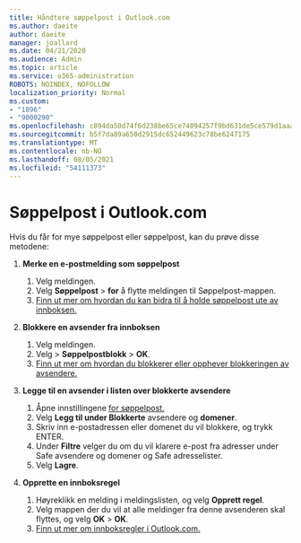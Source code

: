 ```yaml
---
title: Håndtere søppelpost i Outlook.com
ms.author: daeite
author: daeite
manager: joallard
ms.date: 04/21/2020
ms.audience: Admin
ms.topic: article
ms.service: o365-administration
ROBOTS: NOINDEX, NOFOLLOW
localization_priority: Normal
ms.custom:
- "1896"
- "9000290"
ms.openlocfilehash: c894da50d74f6d238be65ce74094257f9bd631de5ce579d1aaa511292c2523e6
ms.sourcegitcommit: b5f7da89a650d2915dc652449623c78be6247175
ms.translationtype: MT
ms.contentlocale: nb-NO
ms.lasthandoff: 08/05/2021
ms.locfileid: "54111373"
---
```

# <a name="spam-and-junk-email-in-outlookcom"></a>Søppelpost i Outlook.com

Hvis du får for mye søppelpost eller søppelpost, kan du prøve disse metodene:

1. **Merke en e-postmelding som søppelpost**
    1. Velg meldingen.
    1. Velg **Søppelpost**  >  **for** å flytte meldingen til Søppelpost-mappen.
    1. [Finn ut mer om hvordan du kan bidra til å holde søppelpost ute av innboksen.](https://support.office.com/article/a3ece97b-82f8-4a5e-9ac3-e92fa6427ae4?wt.mc_id=Office_Outlook_com_Alchemy)

1. **Blokkere en avsender fra innboksen**
    1. Velg meldingen.
    1. Velg   >  **Søppelpostblokk**  >  **OK**.
    1. [Finn ut mer om hvordan du blokkerer eller opphever blokkeringen av avsendere.](https://support.office.com/article/afba1c94-77bb-4f50-8b85-057cf52f4d5e?wt.mc_id=Office_Outlook_com_Alchemy)

1. **Legge til en avsender i listen over blokkerte avsendere**
    1. Åpne innstillingene [for søppelpost.](https://outlook.live.com/mail/options/mail/junkEmail/blockedSendersAndDomainsV2)
    1. Velg **Legg til under Blokkerte** avsendere og **domener**.
    1. Skriv inn e-postadressen eller domenet du vil blokkere, og trykk ENTER.
    1. Under **Filtre** velger du om du vil klarere e-post fra adresser under Safe avsendere og domener og Safe adresselister.
    1. Velg **Lagre**.

1. **Opprette en innboksregel**
    1. Høyreklikk en melding i meldingslisten, og velg **Opprett regel**.
    1. Velg mappen der du vil at alle meldinger fra denne avsenderen skal flyttes, og velg **OK**  >  **OK**.
    1. [Finn ut mer om innboksregler i Outlook.com.](https://support.office.com/article/4b094371-a5d7-49bd-8b1b-4e4896a7cc5d?wt.mc_id=Office_Outlook_com_Alchemy)
